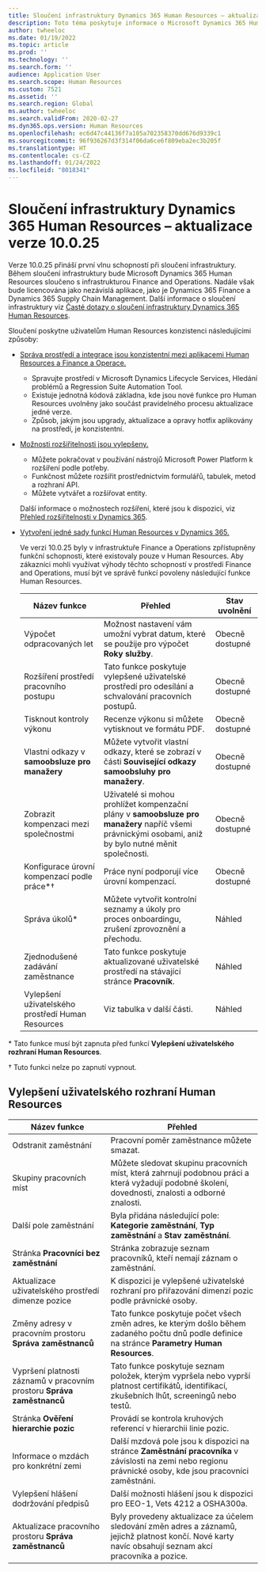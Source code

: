 ```yaml
---
title: Sloučení infrastruktury Dynamics 365 Human Resources – aktualizace verze 10.0.25
description: Toto téma poskytuje informace o Microsoft Dynamics 365 Human Resources verze 10.0.25, které přináší první vlnu schopností při sloučení infrastruktury.
author: twheeloc
ms.date: 01/19/2022
ms.topic: article
ms.prod: ''
ms.technology: ''
ms.search.form: ''
audience: Application User
ms.search.scope: Human Resources
ms.custom: 7521
ms.assetid: ''
ms.search.region: Global
ms.author: twheeloc
ms.search.validFrom: 2020-02-27
ms.dyn365.ops.version: Human Resources
ms.openlocfilehash: ec6d47c44136f7a105a702358370dd676d9339c1
ms.sourcegitcommit: 96f936267d3f314f06da6ce6f809eba2ec3b205f
ms.translationtype: HT
ms.contentlocale: cs-CZ
ms.lasthandoff: 01/24/2022
ms.locfileid: "8018341"
---
```

# <a name="dynamics-365-human-resources-infrastructure-merge---release-10025-update"></a>Sloučení infrastruktury Dynamics 365 Human Resources – aktualizace verze 10.0.25

Verze 10.0.25 přináší první vlnu schopností při sloučení infrastruktury. Během sloučení infrastruktury bude Microsoft Dynamics 365 Human Resources sloučeno s infrastrukturou Finance and Operations. Nadále však bude licencována jako nezávislá aplikace, jako je Dynamics 365 Finance a Dynamics 365 Supply Chain Management. Další informace o sloučení infrastruktury viz [Časté dotazy o sloučení infrastruktury Dynamics 365 Human Resources](../human-resources/hr-infrastructure-merge-faq.md).

Sloučení poskytne uživatelům Human Resources konzistenci následujícími způsoby:

- [Správa prostředí a integrace jsou konzistentní mezi aplikacemi Human Resources a Finance a Operace.](/dynamics365-release-plan/2021wave2/human-resources/dynamics365-human-resources/consistent-environment-management-integrations-between-human-resources-finance-operations-apps)

    - Spravujte prostředí v Microsoft Dynamics Lifecycle Services, Hledání problémů a Regression Suite Automation Tool.
    - Existuje jednotná kódová základna, kde jsou nové funkce pro Human Resources uvolněny jako součást pravidelného procesu aktualizace jedné verze.
    - Způsob, jakým jsou upgrady, aktualizace a opravy hotfix aplikovány na prostředí, je konzistentní.

- [Možnosti rozšiřitelnosti jsou vylepšeny.](/dynamics365-release-plan/2021wave2/human-resources/dynamics365-human-resources/improve-extensibility-options.md)

    - Můžete pokračovat v používání nástrojů Microsoft Power Platform k rozšíření podle potřeby.
    - Funkčnost můžete rozšířit prostřednictvím formulářů, tabulek, metod a rozhraní API.
    - Můžete vytvářet a rozšiřovat entity.

    Další informace o možnostech rozšíření, které jsou k dispozici, viz [Přehled rozšiřitelnosti v Dynamics 365](../fin-ops-core/dev-itpro/extensibility/extensibility-home-page.md).

- [Vytvoření jedné sady funkcí Human Resources v Dynamics 365.](/dynamics365-release-plan/2021wave2/human-resources/create-one-set-human-resources-capabilities-within-dynamics-365.md)

    Ve verzi 10.0.25 byly v infrastruktuře Finance a Operations zpřístupněny funkční schopnosti, které existovaly pouze v Human Resources. Aby zákazníci mohli využívat výhody těchto schopností v prostředí Finance and Operations, musí být ve správě funkcí povoleny následující funkce Human Resources.

    | Název funkce | Přehled | Stav uvolnění | 
    |--------------|----------|----------------| 
    | Výpočet odpracovaných let | Možnost nastavení vám umožní vybrat datum, které se použije pro výpočet **Roky služby**. | Obecně dostupné | 
    | Rozšíření prostředí pracovního postupu | Tato funkce poskytuje vylepšené uživatelské prostředí pro odesílání a schvalování pracovních postupů. | Obecně dostupné | 
    | Tisknout kontroly výkonu | Recenze výkonu si můžete vytisknout ve formátu PDF. | Obecně dostupné | 
    | Vlastní odkazy v **samoobsluze pro manažery** | Můžete vytvořit vlastní odkazy, které se zobrazí v části **Související odkazy** **samoobsluhy pro manažery**. | Obecně dostupné | 
    | Zobrazit kompenzaci mezi společnostmi | Uživatelé si mohou prohlížet kompenzační plány v **samoobsluze pro manažery** napříč všemi právnickými osobami, aniž by bylo nutné měnit společnosti. | Obecně dostupné | 
    | Konfigurace úrovní kompenzací podle práce\*&dagger; | Práce nyní podporují více úrovní kompenzací. | Obecně dostupné | 
    | Správa úkolů\* | Můžete vytvořit kontrolní seznamy a úkoly pro proces onboardingu, zrušení zprovoznění a přechodu. | Náhled | 
    | Zjednodušené zadávání zaměstnance | Tato funkce poskytuje aktualizované uživatelské prostředí na stávající stránce **Pracovník**. | Náhled | 
    | Vylepšení uživatelského prostředí Human Resources | Viz tabulka v další části.  | Náhled | 

\* Tato funkce musí být zapnuta před funkcí **Vylepšení uživatelského rozhraní Human Resources**.

&dagger; Tuto funkci nelze po zapnutí vypnout.

## <a name="human-resource-user-experience-enhancements"></a>Vylepšení uživatelského rozhraní Human Resources

| Název funkce | Přehled | 
|--------------|----------| 
| Odstranit zaměstnání | Pracovní poměr zaměstnance můžete smazat. | 
| Skupiny pracovních míst | Můžete sledovat skupinu pracovních míst, která zahrnují podobnou práci a která vyžadují podobné školení, dovednosti, znalosti a odborné znalosti. | 
| Další pole zaměstnání | Byla přidána následující pole: **Kategorie zaměstnání**, **Typ zaměstnání** a **Stav zaměstnání**. | 
| Stránka **Pracovníci bez zaměstnání** | Stránka zobrazuje seznam pracovníků, kteří nemají záznam o zaměstnání. | 
| Aktualizace uživatelského prostředí dimenze pozice | K dispozici je vylepšené uživatelské rozhraní pro přiřazování dimenzí pozic podle právnické osoby. | 
| Změny adresy v pracovním prostoru **Správa zaměstnanců** | Tato funkce poskytuje počet všech změn adres, ke kterým došlo během zadaného počtu dnů podle definice na stránce **Parametry Human Resources**. | 
| Vypršení platnosti záznamů v pracovním prostoru **Správa zaměstnanců** | Tato funkce poskytuje seznam položek, kterým vypršela nebo vyprší platnost certifikátů, identifikací, zkušebních lhůt, screeningů nebo testů. | 
| Stránka **Ověření hierarchie pozic** | Provádí se kontrola kruhových referencí v hierarchii linie pozic. | 
| Informace o mzdách pro konkrétní zemi | Další mzdová pole jsou k dispozici na stránce **Zaměstnání pracovníka** v závislosti na zemi nebo regionu právnické osoby, kde jsou pracovníci zaměstnáni. | 
| Vylepšení hlášení dodržování předpisů | Další možnosti hlášení jsou k dispozici pro EEO-1, Vets 4212 a OSHA300a. | 
| Aktualizace pracovního prostoru **Správa zaměstnanců** | Byly provedeny aktualizace za účelem sledování změn adres a záznamů, jejichž platnost končí. Nové karty navíc obsahují seznam akcí pracovníka a pozice. | 
